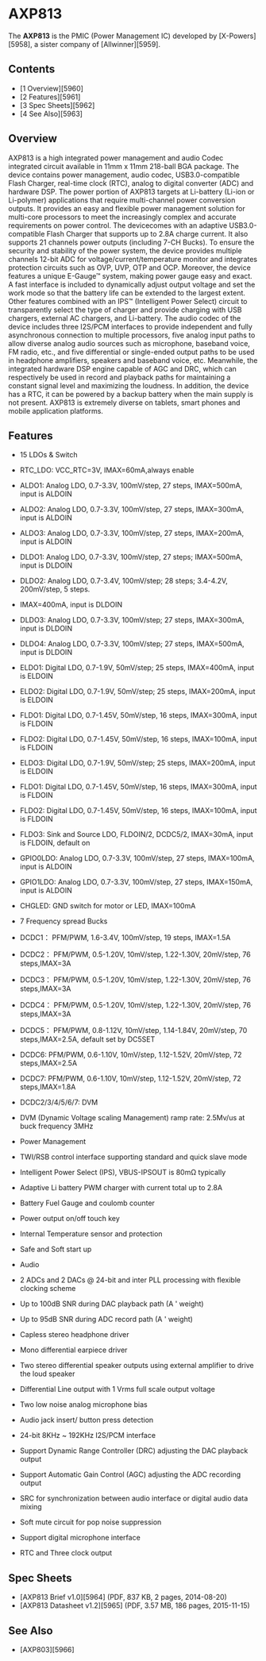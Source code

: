 # AXP813
The **AXP813** is the PMIC (Power Management IC) developed by [X-Powers][5958], a sister company of [Allwinner][5959]. 
## Contents
  * [1 Overview][5960]
  * [2 Features][5961]
  * [3 Spec Sheets][5962]
  * [4 See Also][5963]

## Overview
AXP813 is a high integrated power management and audio Codec integrated circuit available in 11mm x 11mm 218-ball BGA package. The device contains power management, audio codec, USB3.0-compatible Flash Charger, real-time clock (RTC), analog to digital converter (ADC) and hardware DSP. 
The power portion of AXP813 targets at Li-battery (Li-ion or Li-polymer) applications that require multi-channel power conversion outputs. It provides an easy and flexible power management solution for multi-core processors to meet the increasingly complex and accurate requirements on power control. 
The devicecomes with an adaptive USB3.0-compatible Flash Charger that supports up to 2.8A charge current. It also supports 21 channels power outputs (including 7-CH Bucks). To ensure the security and stability of the power system, the device provides multiple channels 12-bit ADC for voltage/current/temperature monitor and integrates protection circuits such as OVP, UVP, OTP and OCP. Moreover, the device features a unique E-Gauge™ system, making power gauge easy and exact. 
A fast interface is included to dynamically adjust output voltage and set the work mode so that the battery life can be extended to the largest extent. Other features combined with an IPS™ (Intelligent Power Select) circuit to transparently select the type of charger and provide charging with USB chargers, external AC chargers, and Li-battery. 
The audio codec of the device includes three I2S/PCM interfaces to provide independent and fully asynchronous connection to multiple processors, five analog input paths to allow diverse analog audio sources such as microphone, baseband voice, FM radio, etc., and five differential or single-ended output paths to be used in headphone amplifiers, speakers and baseband voice, etc. Meanwhile, the integrated hardware DSP engine capable of AGC and DRC, which can respectively be used in record and playback paths for maintaining a constant signal level and maximizing the loudness. 
In addition, the device has a RTC, it can be powered by a backup battery when the main supply is not present. 
AXP813 is extremely diverse on tablets, smart phones and mobile application platforms. 
## Features
  * 15 LDOs & Switch

    
  * RTC_LDO: VCC_RTC=3V, IMAX=60mA,always enable
  * ALDO1: Analog LDO, 0.7-3.3V, 100mV/step, 27 steps, IMAX=500mA, input is ALDOIN
  * ALDO2: Analog LDO, 0.7-3.3V, 100mV/step, 27 steps, IMAX=300mA, input is ALDOIN
  * ALDO3: Analog LDO, 0.7-3.3V, 100mV/step, 27 steps, IMAX=200mA, input is ALDOIN
  * DLDO1: Analog LDO, 0.7-3.3V, 100mV/step, 27 steps; IMAX=500mA, input is DLDOIN
  * DLDO2: Analog LDO, 0.7-3.4V, 100mV/step; 28 steps; 3.4-4.2V, 200mV/step, 5 steps.
  * IMAX=400mA, input is DLDOIN
  * DLDO3: Analog LDO, 0.7-3.3V, 100mV/step; 27 steps, IMAX=300mA, input is DLDOIN
  * DLDO4: Analog LDO, 0.7-3.3V, 100mV/step; 27 steps, IMAX=500mA, input is DLDOIN
  * ELDO1: Digital LDO, 0.7-1.9V, 50mV/step; 25 steps, IMAX=400mA, input is ELDOIN
  * ELDO2: Digital LDO, 0.7-1.9V, 50mV/step; 25 steps, IMAX=200mA, input is ELDOIN
  * FLDO1: Digital LDO, 0.7-1.45V, 50mV/step, 16 steps, IMAX=300mA, input is FLDOIN
  * FLDO2: Digital LDO, 0.7-1.45V, 50mV/step, 16 steps, IMAX=100mA, input is FLDOIN
  * ELDO3: Digital LDO, 0.7-1.9V, 50mV/step; 25 steps, IMAX=200mA, input is ELDOIN
  * FLDO1: Digital LDO, 0.7-1.45V, 50mV/step, 16 steps, IMAX=300mA, input is FLDOIN
  * FLDO2: Digital LDO, 0.7-1.45V, 50mV/step, 16 steps, IMAX=100mA, input is FLDOIN
  * FLDO3: Sink and Source LDO, FLDOIN/2, DCDC5/2, IMAX=30mA, input is FLDOIN, default on
  * GPIO0LDO: Analog LDO, 0.7-3.3V, 100mV/step, 27 steps, IMAX=100mA, input is ALDOIN
  * GPIO1LDO: Analog LDO, 0.7-3.3V, 100mV/step, 27 steps, IMAX=150mA, input is ALDOIN
  * CHGLED: GND switch for motor or LED, IMAX=100mA

  * 7 Frequency spread Bucks

    
  * DCDC1： PFM/PWM, 1.6-3.4V, 100mV/step, 19 steps, IMAX=1.5A
  * DCDC2： PFM/PWM, 0.5-1.20V, 10mV/step, 1.22-1.30V, 20mV/step, 76 steps,IMAX=3A
  * DCDC3： PFM/PWM, 0.5-1.20V, 10mV/step, 1.22-1.30V, 20mV/step, 76 steps,IMAX=3A
  * DCDC4： PFM/PWM, 0.5-1.20V, 10mV/step, 1.22-1.30V, 20mV/step, 76 steps,IMAX=3A
  * DCDC5： PFM/PWM, 0.8-1.12V, 10mV/step, 1.14-1.84V, 20mV/step, 70 steps,IMAX=2.5A, default set by DC5SET
  * DCDC6: PFM/PWM, 0.6-1.10V, 10mV/step, 1.12-1.52V, 20mV/step, 72 steps,IMAX=2.5A
  * DCDC7: PFM/PWM, 0.6-1.10V, 10mV/step, 1.12-1.52V, 20mV/step, 72 steps,IMAX=1.8A
  * DCDC2/3/4/5/6/7: DVM
  * DVM (Dynamic Voltage scaling Management) ramp rate: 2.5Mv/us at buck frequency 3MHz

  * Power Management

    
  * TWI/RSB control interface supporting standard and quick slave mode
  * Intelligent Power Select (IPS), VBUS-IPSOUT is 80mΩ typically
  * Adaptive Li battery PWM charger with current total up to 2.8A
  * Battery Fuel Gauge and coulomb counter
  * Power output on/off touch key
  * Internal Temperature sensor and protection
  * Safe and Soft start up

  * Audio

    
  * 2 ADCs and 2 DACs @ 24-bit and inter PLL processing with flexible clocking scheme
  * Up to 100dB SNR during DAC playback path (A ' weight)
  * Up to 95dB SNR during ADC record path (A ' weight)
  * Capless stereo headphone driver
  * Mono differential earpiece driver
  * Two stereo differential speaker outputs using external amplifier to drive the loud speaker
  * Differential Line output with 1 Vrms full scale output voltage
  * Two low noise analog microphone bias
  * Audio jack insert/ button press detection
  * 24-bit 8KHz ~ 192KHz I2S/PCM interface
  * Support Dynamic Range Controller (DRC) adjusting the DAC playback output
  * Support Automatic Gain Control (AGC) adjusting the ADC recording output
  * SRC for synchronization between audio interface or digital audio data mixing
  * Soft mute circuit for pop noise suppression
  * Support digital microphone interface
  * RTC and Three clock output

## Spec Sheets
  * [AXP813 Brief v1.0][5964] (PDF, 837 KB, 2 pages, 2014-08-20)
  * [AXP813 Datasheet v1.2][5965] (PDF, 3.57 MB, 186 pages, 2015-11-15)

## See Also
  * [AXP803][5966]
